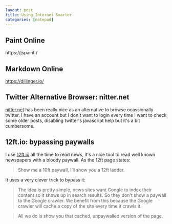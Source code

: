 ```yaml
---
layout: post
title: Using Internet Smarter
categories: [notepad]
---
```


## Paint Online

https://jspaint./

## Markdown Online

https://dillinger.io/




## Twitter Alternative Browser: nitter.net

[nitter.net](nitter.net) has been really nice as an alternative to browse ocassionally twitter. I have an account but I don't want to login every time I want to check some older posts, disabling twitter's javascript help but it's a bit cumbersome.


## 12ft.io: bypassing paywalls

I use [12ft.io](12ft.io) all the time to read news, it's a nice tool to read well known newspapers with a bloody paywall. As the 12ft page states:

> Show me a 10ft paywall, I’ll show you a 12ft ladder.

It uses a very clever trick to bypass it:

> The idea is pretty simple, news sites want Google to index their content so it shows up in search results. So they don't show a paywall to the Google crawler. We benefit from this because the Google crawler will cache a copy of the site every time it crawls it.

> All we do is show you that cached, unpaywalled version of the page.
